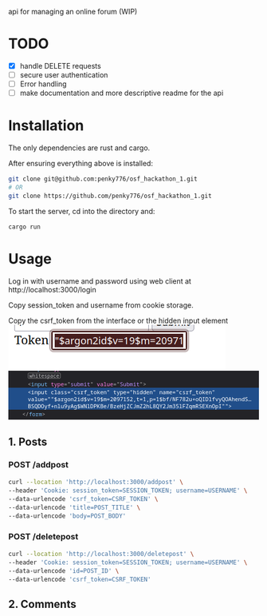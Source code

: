 api for managing an online forum (WIP)

# TODO
- [x] handle DELETE requests 
- [ ] secure user authentication 
- [ ] Error handling
- [ ] make documentation and more descriptive readme for the api

# Installation

The only dependencies are rust and cargo.

After ensuring everything above is installed:

``` bash
git clone git@github.com:penky776/osf_hackathon_1.git
# OR
git clone https://github.com/penky776/osf_hackathon_1.git
```
To start the server, cd into the directory and:
``` bash
cargo run
```

# Usage

Log in with username and password using web client at http://localhost:3000/login

Copy session_token and username from cookie storage.

Copy the csrf_token from the interface or the hidden input element
![Alt text](images/image.png)![Alt text](images/image-1.png)

## 1. Posts

### POST /addpost

```bash
curl --location 'http://localhost:3000/addpost' \
--header 'Cookie: session_token=SESSION_TOKEN; username=USERNAME' \
--data-urlencode 'csrf_token=CSRF_TOKEN' \
--data-urlencode 'title=POST_TITLE' \
--data-urlencode 'body=POST_BODY'
```

### POST /deletepost

```bash
curl --location 'http://localhost:3000/deletepost' \
--header 'Cookie: session_token=SESSION_TOKEN; username=USERNAME' \
--data-urlencode 'id=POST_ID' \
--data-urlencode 'csrf_token=CSRF_TOKEN'
```

## 2. Comments